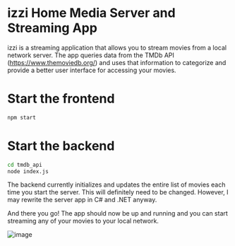 # izzi Home Media Server and Streaming App

izzi is a streaming application that allows you to stream movies from a local network server. The app queries data from the TMDb API (https://www.themoviedb.org/) and uses that information to categorize and provide a better user interface for accessing your movies.

# Start the frontend
```sh
npm start
```

# Start the backend
```sh
cd tmdb_api
node index.js
```

The backend currently initializes and updates the entire list of movies each time you start the server. This will definitely need to be changed. However, I may rewrite the server app in C# and .NET anyway.

And there you go! The app should now be up and running and you can start streaming any of your movies to your local network.

![image](https://user-images.githubusercontent.com/31221007/133735434-b85e9f2a-05f9-48fc-a946-e6b92288bb9b.png)

